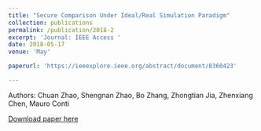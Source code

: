 ```yaml
---
title: "Secure Comparison Under Ideal/Real Simulation Paradigm"
collection: publications
permalink: /publication/2018-2
excerpt: 'Journal: IEEE Access '
date: 2018-05-17
venue: 'May'

paperurl: 'https://ieeexplore.ieee.org/abstract/document/8360423'

---
```

Authors: Chuan Zhao, Shengnan Zhao, Bo Zhang, Zhongtian Jia, Zhenxiang Chen, Mauro Conti

[Download paper here](https://ieeexplore.ieee.org/abstract/document/8360423)

